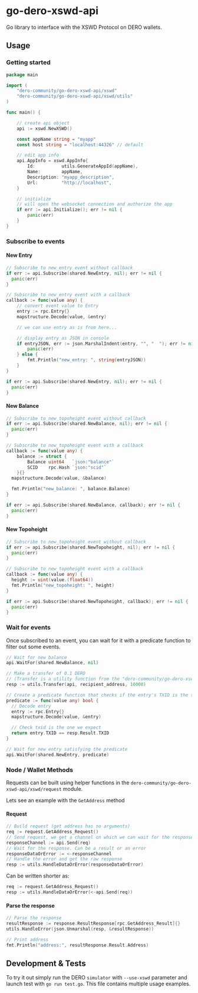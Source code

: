 # go-dero-xswd-api

Go library to interface with the XSWD Protocol on DERO wallets.

## Usage


### Getting started

```go
package main

import (
	"dero-community/go-dero-xswd-api/xswd"
	"dero-community/go-dero-xswd-api/xswd/utils"
)

func main() {

	// create api object
	api := xswd.NewXSWD()

	const appName string = "myapp"
	const host string = "localhost:44326" // default

	// edit app info
	api.AppInfo = xswd.AppInfo{
		Id:          utils.GenerateAppId(appName),
		Name:        appName,
		Description: "myapp_description",
		Url:         "http://localhost",
	}

	// initialize
	// will open the websocket connection and authorize the app
	if err := api.Initialize(); err != nil {
		panic(err)
	}
}
```

### Subscribe to events

#### New Entry
```go
// Subscribe to new_entry event without callback
if err := api.Subscribe(shared.NewEntry, nil); err != nil {
  panic(err)
}
```

```go
// Subscribe to new_entry event with a callback
callback := func(value any) {
	// convert event value to Entry
	entry := rpc.Entry{}
	mapstructure.Decode(value, &entry)

	// we can use entry as is from here...

	// display entry as JSON in console
	if entryJSON, err := json.MarshalIndent(entry, "", "  "); err != nil {
		panic(err)
	} else {
		fmt.Println("new_entry: ", string(entryJSON))
	}
}

if err := api.Subscribe(shared.NewEntry, nil); err != nil {
  panic(err)
}
```


#### New Balance

```go
// Subscribe to new_topoheight event without callback
if err := api.Subscribe(shared.NewBalance, nil); err != nil {
  panic(err)
}
```

```go
// Subscribe to new_topoheight event with a callback
callback := func(value any) {
	balance := struct {
		Balance uint64   `json:"balance"`
		SCID    rpc.Hash `json:"scid"`
	}{}
  mapstructure.Decode(value, &balance)

  fmt.Println("new_balance: ", balance.Balance)
}

if err := api.Subscribe(shared.NewBalance, callback); err != nil {
  panic(err)
}

```


#### New Topoheight

```go
// Subscribe to new_topoheight event without callback
if err := api.Subscribe(shared.NewTopoheight, nil); err != nil {
  panic(err)
}
```

```go
// Subscribe to new_topoheight event with a callback
callback := func(value any) {
  height := uint(value.(float64))
  fmt.Println("new_topoheight: ", height)
}

if err := api.Subscribe(shared.NewTopoheight, callback); err != nil {
  panic(err)
}

```

### Wait for events

Once subscribed to an event, you can wait for it with a predicate function to filter out some events.

```go
// Wait for new balance
api.WaitFor(shared.NewBalance, nil)
```

```go
// Make a transfer of 0.1 DERO 
// (Transfer is a utility function from the "dero-community/go-dero-xswd-api/xswd/utils" module)
resp := utils.Transfer(api, recipient_address, 10000)

// Create a predicate function that checks if the entry's TXID is the same as the transfer's TXID
predicate := func(value any) bool {
  // Decode entry
  entry := rpc.Entry{}
  mapstructure.Decode(value, &entry)

  // Check txid is the one we expect
  return entry.TXID == resp.Result.TXID
}

// Wait for new entry satisfying the predicate
api.WaitFor(shared.NewEntry, predicate)
```

### Node / Wallet Methods

Requests can be built using helper functions in the `dero-community/go-dero-xswd-api/xswd/request` module.

Lets see an example with the `GetAddress` method

#### Request
```go
// Build request (get address has no arguments)
req := request.GetAddress_Request()
// Send request, we get a channel on which we can wait for the response
responseChannel := api.Send(req)
// Wait for the response. Can be a result or an error
responseDataOrError := <-responseChannel
// Handle the error and get the raw response 
resp := utils.HandleDataOrError(responseDataOrError)
```
Can be written shorter as:
```go
req := request.GetAddress_Request()
resp := utils.HandleDataOrError(<-api.Send(req))
```

#### Parse the response

```go
// Parse the response
resultResponse := response.ResultResponse[rpc.GetAddress_Result]{}
utils.HandleError(json.Unmarshal(resp, &resultResponse))

// Print address
fmt.Println("address:", resultResponse.Result.Address)
```


## Development & Tests

To try it out simply run the DERO `simulator` with `--use-xswd` parameter and launch test with `go run test.go`. This file contains multiple usage examples.
